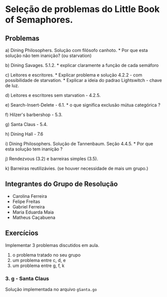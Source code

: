 # Seleção de problemas do Little Book of Semaphores.


## Problemas

a)  Dining Philosophers.    Solução com filósofo canhoto.
    * Por que esta solução não tem inanição?  (ou starvation)

b)  Dining Savages.   5.1.2.
    * explicar claramente a função de cada semáforo

c)  Leitores e escritores.
    * Explicar problema e solução 4.2.2 - com possibilidade de starvation.
    * Explicar a ideia do padrao Lightswitch - chave de luz.

d)  Leitores e escritores sem starvation - 4.2.5.

e)  Search-Insert-Delete - 6.1.
    * o que significa exclusão mútua categórica ?

f)  Hilzer's barbershop - 5.3.

g)  Santa Claus - 5.4.  

h)  Dining Hall - 7.6 

i)  Dining Philosophers.    Solução de Tannenbaum.   Seção 4.4.5.
    * Por que esta solução tem inanição ?

j)  Rendezvous (3.2) e barreiras simples (3.5).

k)  Barreiras reutilizávies. (se houver necessidade de mais um grupo.)


## Integrantes do Grupo de Resolução

- Carolina Ferreira
- Felipe Freitas
- Gabriel Ferreira
- Maria Eduarda Maia
- Matheus Caçabuena


## Exercícios

Implementar 3 problemas discutidos em aula.
1. o problema tratado no seu grupo
2. um problema entre c, d, e 
3. um problema entre g, f, k


### 3. g - Santa Claus

Solução implementada no arquivo `gSanta.go`
